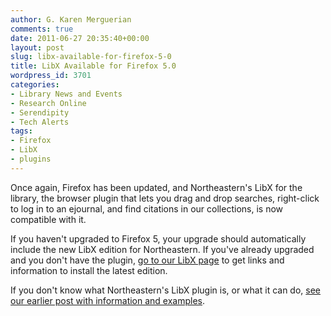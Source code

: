 ```yaml
---
author: G. Karen Merguerian
comments: true
date: 2011-06-27 20:35:40+00:00
layout: post
slug: libx-available-for-firefox-5-0
title: LibX Available for Firefox 5.0
wordpress_id: 3701
categories:
- Library News and Events
- Research Online
- Serendipity
- Tech Alerts
tags:
- Firefox
- LibX
- plugins
---
```


Once again, Firefox has been updated, and Northeastern's LibX for the library, the browser plugin that lets you drag and drop searches, right-click to log in to an ejournal, and find citations in our collections, is now compatible with it.

If you haven't upgraded to Firefox 5, your upgrade should automatically include the new LibX edition for Northeastern. If you've already upgraded and you don't have the plugin, [go to our LibX page](http://libx.org/editions/download.php?edition=7A08CE52) to get links and information to install the latest edition.

If you don't know what Northeastern's LibX plugin is, or what it can do, [see our earlier post with information and examples](http://www.lib.neu.edu/snippets/?p=3338).
